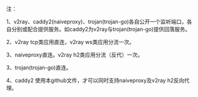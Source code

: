 注：

1、v2ray、caddy2(naiveproxy)、trojan(trojan-go)各自公开一个监听端口，各自分别或配合提供服务。如caddy2为v2ray与trojan(trojan-go)提供回落服务。

2、v2ray tcp类应用直连，v2ray ws类应用分流一次。

3、naiveproxy直连。v2ray h2类应用分流（反代）一次。

3、trojan(trojan-go)直连。

4、caddy2 使用本github文件，才可以同时支持naiveproxy及v2ray h2反向代理。
